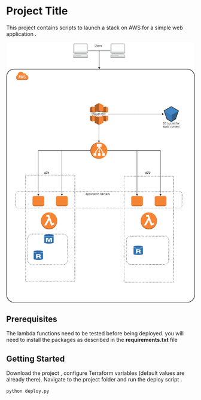 # Project Title

This project contains scripts to launch a stack on AWS for a simple web application . 

![alt text](files/Pattern.png)
## Prerequisites
The lambda functions need to be tested before being deployed.
you will need to install the packages as described in the **requirements.txt** file
## Getting Started

Download the project , configure Terraform variables (default values are already there).
Navigate to the project folder and run the deploy script .
```
python deploy.py
```
